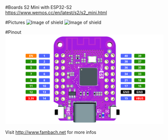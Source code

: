 #Boards 
S2 Mini 
with ESP32-S2
https://www.wemos.cc/en/latest/s2/s2_mini.html

#Pictures
![Image of shield](./img/s2Mini-Front.jpg)
![Image of shield](./img/s2Mini-back.jpg)

#Pinout
![Image of shield](./img/s2_mini_v1.0.0_4_16x9.jpg)

Visit http://www.fambach.net for more infos